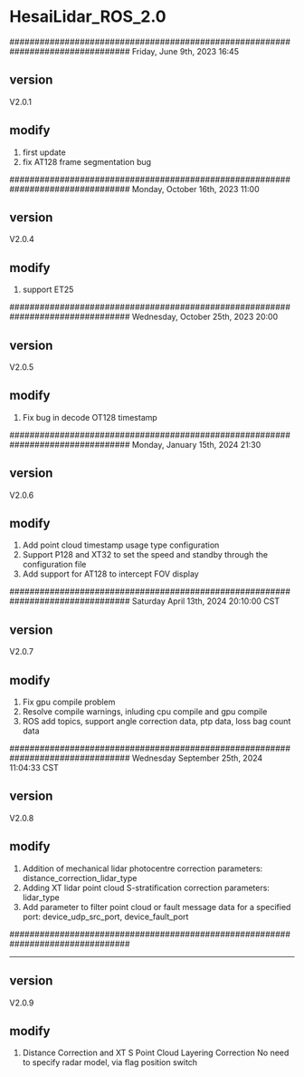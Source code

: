 # HesaiLidar_ROS_2.0

################################################################################
Friday, June 9th, 2023 16:45 
## version
V2.0.1

## modify
1. first update
2. fix AT128 frame segmentation bug

################################################################################
Monday, October 16th, 2023 11:00 
## version
V2.0.4

## modify
1. support ET25 

################################################################################
Wednesday, October 25th, 2023 20:00 
## version
V2.0.5

## modify
1. Fix bug in decode OT128 timestamp

################################################################################
Monday, January 15th, 2024 21:30
## version
V2.0.6

## modify
1. Add point cloud timestamp usage type configuration
2. Support P128 and XT32 to set the speed and standby through the configuration file
3. Add support for AT128 to intercept FOV display

################################################################################
Saturday April 13th, 2024 20:10:00 CST
## version
V2.0.7

## modify
1. Fix gpu compile problem
2. Resolve compile warnings, inluding cpu compile and gpu compile
3. ROS add topics, support angle correction data, ptp data, loss bag count data

################################################################################
Wednesday September 25th, 2024 11:04:33 CST
## version
V2.0.8

## modify
1. Addition of mechanical lidar photocentre correction parameters: distance_correction_lidar_type
2. Adding XT lidar point cloud S-stratification correction parameters: lidar_type
3. Add parameter to filter point cloud or fault message data for a specified port: device_udp_src_port, device_fault_port

################################################################################
******
## version
V2.0.9

## modify
1. Distance Correction and XT S Point Cloud Layering Correction No need to specify radar model, via flag position switch